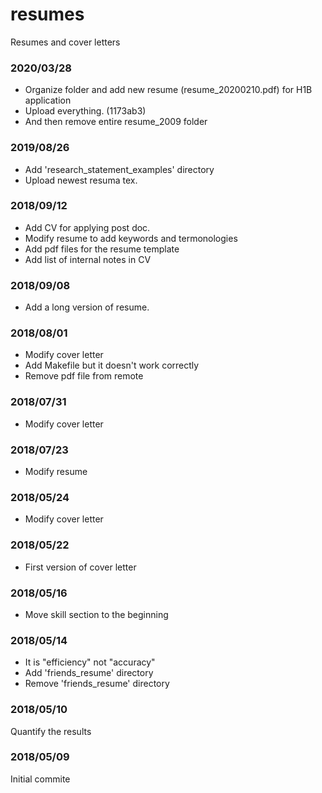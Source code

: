 # resumes
Resumes and cover letters
### 2020/03/28
* Organize folder and add new resume (resume_20200210.pdf) for H1B application
* Upload everything. (1173ab3)
* And then remove entire resume_2009 folder

### 2019/08/26
* Add 'research_statement_examples' directory
* Upload newest resuma tex.

### 2018/09/12
* Add CV for applying post doc.
* Modify resume to add keywords and termonologies
* Add pdf files for the resume template
* Add list of internal notes in CV

### 2018/09/08
* Add a long version of resume.

### 2018/08/01
* Modify cover letter
* Add Makefile but it doesn't work correctly
* Remove pdf file from remote

### 2018/07/31
* Modify cover letter

### 2018/07/23
* Modify resume

### 2018/05/24
* Modify cover letter

### 2018/05/22
* First version of cover letter

### 2018/05/16
* Move skill section to the beginning

### 2018/05/14
* It is "efficiency" not "accuracy"
* Add 'friends_resume' directory
* Remove 'friends_resume' directory

### 2018/05/10
Quantify the results

### 2018/05/09
Initial commite
